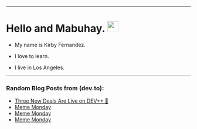 
<img src="https://komarev.com/ghpvc/?username=kirbygit&style=flat-square&color=blue" alt=""/>

---
<h1>
  Hello and Mabuhay.
  <img src="https://media.giphy.com/media/hvRJCLFzcasrR4ia7z/giphy.gif" width="30px"/>
</h1>

- My name is Kirby Fernandez.

- I love to learn.

- I live in Los Angeles.

---

### Random Blog Posts from (dev.to):
<!-- BLOG-POST-LIST:START -->
- [Three New Deals Are Live on DEV++ 🎉](https://dev.to/devteam/three-new-deals-are-live-on-dev-31n6)
- [Meme Monday](https://dev.to/ben/meme-monday-2cpe)
- [Meme Monday](https://dev.to/ben/meme-monday-48g)
- [Meme Monday](https://dev.to/ben/meme-monday-4pki)
<!-- BLOG-POST-LIST:END -->
